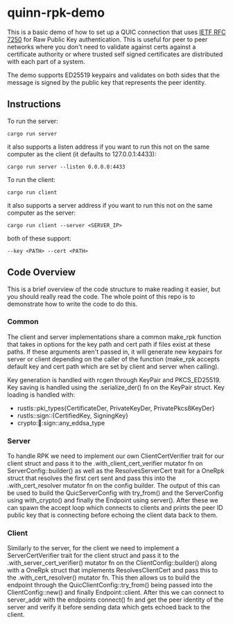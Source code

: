 # quinn-rpk-demo

This is a basic demo of how to set up a QUIC connection that uses [IETF RFC 7250](https://datatracker.ietf.org/doc/html/rfc7250) for Raw Public Key authentication. This is useful for peer to peer networks where you don't need to validate against certs against a certificate authority or where trusted self signed certificates are distributed with each part of a system.

The demo supports ED25519 keypairs and validates on both sides that the message is signed by the public key that represents the peer identity.

## Instructions

To run the server:
```
cargo run server
```
it also supports a listen address if you want to run this not on the same computer as the client (it defaults to 127.0.0.1:4433):
```
cargo run server --listen 0.0.0.0:4433
```

To run the client:
```
cargo run client
```
it also supports a server address if you want to run this not on the same computer as the server:
```
cargo run client --server <SERVER_IP>
```

both of these support:
```
--key <PATH> --cert <PATH>
```
## Code Overview
This is a brief overview of the code structure to make reading it easier, but you should really read the code. The whole point of this repo is to demonstrate how to write the code to do this.

### Common
The client and server implementations share a common make_rpk function that takes in options for the key path and cert path if files exist at these paths. If these arguments aren't passed in, it will generate new keypairs for server or client depending on the caller of the function (make_rpk accepts default key and cert path which are set by client and server when calling). 

Key generation is handled with rcgen through KeyPair and PKCS_ED25519. Key saving is handled using the .serialize_der() fn on the KeyPair struct. Key loading is handled with:
- rustls::pki_types{CertificateDer, PrivateKeyDer, PrivatePkcs8KeyDer} 
- rustls::sign::{CertifiedKey, SigningKey}
- crypto::ring::sign::any_eddsa_type

### Server
To handle RPK we need to implement our own ClientCertVerifier trait for our client struct and pass it to the .with_client_cert_verifier mutator fn on ServerConfig::builder() as well as the ResolvesServerCert trait for a OneRpk struct that resolves the first cert sent and pass this into the .with_cert_resolver mutator fn on the config builder. The output of this can be used to build the QuicServerConfig with try_from() and the ServerConfig using with_crypto() and finally the Endpoint using server(). After these we can spawn the accept loop which connects to clients and prints the peer ID public key that is connecting before echoing the client data back to them.

### Client
Similarly to the server, for the client we need to implement a ServerCertVerifier trait for the client struct and pass it to the .with_server_cert_verifier() mutator fn on the ClientConfig::builder() along with a OneRpk struct that implements ResolvesClientCert and pass this to the .with_cert_resolver() mutator fn. This then allows us to build the endpoint through the QuicClientConfig::try_from() being passed into the ClientConfig::new() and finally Endpoint::client. After this we can connect to server_addr with the endpoints connect() fn and get the peer identity of the server and verify it before sending data which gets echoed back to the client.